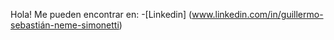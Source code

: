 Hola! Me pueden encontrar en:
-[Linkedin] (www.linkedin.com/in/guillermo-sebastián-neme-simonetti)

